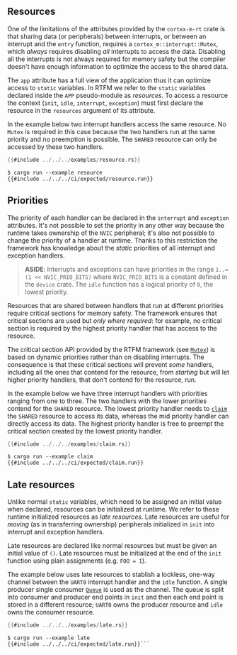 ## Resources

One of the limitations of the attributes provided by the `cortex-m-rt` crate is
that sharing data (or peripherals) between interrupts, or between an interrupt
and the `entry` function, requires a `cortex_m::interrupt::Mutex`, which
*always* requires disabling *all* interrupts to access the data. Disabling all
the interrupts is not always required for memory safety but the compiler doesn't
have enough information to optimize the access to the shared data.

The `app` attribute has a full view of the application thus it can optimize
access to `static` variables. In RTFM we refer to the `static` variables
declared inside the `APP` pseudo-module as *resources*. To access a resource the
context (`init`, `idle`, `interrupt`, `exception`) must first declare the
resource in the `resources` argument of its attribute.

In the example below two interrupt handlers access the same resource. No `Mutex`
is required in this case because the two handlers run at the same priority and
no preemption is possible. The `SHARED` resource can only be accessed by these
two handlers.

``` rust
{{#include ../../../examples/resource.rs}}
```

``` console
$ cargo run --example resource
{{#include ../../../ci/expected/resource.run}}
```

## Priorities

The priority of each handler can be declared in the `interrupt` and `exception`
attributes. It's not possible to set the priority in any other way because the
runtime takes ownership of the `NVIC` peripheral; it's also not possible to
change the priority of a handler at runtime. Thanks to this restriction the
framework has knowledge about the *static* priorities of all interrupt and
exception handlers.

> **ASIDE**: Interrupts and exceptions can have priorities in the range `1..=(1
> << NVIC_PRIO_BITS)` where `NVIC_PRIO_BITS` is a constant defined in the
> `device` crate. The `idle` function has a logical priority of `0`, the lowest
> priority.

Resources that are shared between handlers that run at different priorities
require critical sections for memory safety. The framework ensures that critical
sections are used but *only where required*: for example, no critical section is
required by the highest priority handler that has access to the resource.

The critical section API provided by the RTFM framework (see [`Mutex`]) is
based on dynamic priorities rather than on disabling interrupts. The consequence
is that these critical sections will prevent *some* handlers, including all the
ones that contend for the resource, from *starting* but will let higher priority
handlers, that don't contend for the resource, run.

[`Mutex`]: ../../api/rtfm/trait.Mutex.html

In the example below we have three interrupt handlers with priorities ranging
from one to three. The two handlers with the lower priorities contend for the
`SHARED` resource. The lowest priority handler needs to [`claim`] the
`SHARED` resource to access its data, whereas the mid priority handler can
directly access its data. The highest priority handler is free to preempt
the critical section created by the lowest priority handler.

[`claim`]: ../../api/rtfm/trait.Mutex.html#method.claim

``` rust
{{#include ../../../examples/claim.rs}}
```

``` console
$ cargo run --example claim
{{#include ../../../ci/expected/claim.run}}
```

## Late resources

Unlike normal `static` variables, which need to be assigned an initial value
when declared, resources can be initialized at runtime. We refer to these
runtime initialized resources as *late resources*. Late resources are useful for
*moving* (as in transferring ownership) peripherals initialized in `init` into
interrupt and exception handlers.

Late resources are declared like normal resources but must be given an initial
value of `()`. Late resources must be initialized at the end of the `init`
function using plain assignments (e.g. `FOO = 1`).

The example below uses late resources to stablish a lockless, one-way channel
between the `UART0` interrupt handler and the `idle` function. A single producer
single consumer [`Queue`] is used as the channel. The queue is split into
consumer and producer end points in `init` and then each end point is stored
in a different resource; `UART0` owns the producer resource and `idle` owns
the consumer resource.

[`Queue`]: ../../api/heapless/spsc/struct.Queue.html

``` rust
{{#include ../../../examples/late.rs}}
```

``` console
$ cargo run --example late
{{#include ../../../ci/expected/late.run}}```

